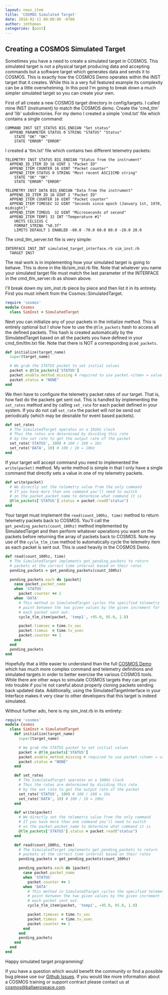 ```yaml
---
layout: news_item
title: 'COSMOS Simulated Target'
date: 2016-02-11 00:00:00 -0700
author: jmthomas
categories: [post]
---
```


## Creating a COSMOS Simulated Target

Sometimes you have a need to create a simulated target in COSMOS. This simulated target is not a physical target producing data and accepting commands but a software target which generates data and sends it to COSMOS. This is exactly how the COSMOS Demo operates within the INST target that it creates. While this is a very full featured example its complexity can be a little overwhelming. In this post I'm going to break down a much simpler simulated target so you can create your own.

First of all create a new COSMOS target directory in config/targets. I called mine INST (instrument) to match the COSMOS demo. Create the 'cmd_tlm' and 'lib' subdirectories. For my demo I created a simple 'cmd.txt' file which contains a single command:

```
COMMAND INST SET_STATUS BIG_ENDIAN "Set status"
  APPEND_PARAMETER STATUS 0 STRING "STATUS" "Status"
    STATE "OK" "OK"
    STATE "ERROR" "ERROR"
```

I created a 'tlm.txt' file which contains two different telemetry packets:

```
TELEMETRY INST STATUS BIG_ENDIAN "Status from the instrument"
  APPEND_ID_ITEM ID 16 UINT 1 "Packet ID"
  APPEND_ITEM COUNTER 16 UINT "Packet counter"
  APPEND_ITEM STATUS 0 STRING "Most recent ASCIICMD string"
    STATE "OK" "OK"
    STATE "ERROR" "ERROR"

TELEMETRY INST DATA BIG_ENDIAN "Data from the instrument"
  APPEND_ID_ITEM ID 16 UINT 2 "Packet ID"
  APPEND_ITEM COUNTER 16 UINT "Packet counter"
  APPEND_ITEM TIMESEC 32 UINT "Seconds since epoch (January 1st, 1970, midnight)"
  APPEND_ITEM TIMEUS  32 UINT "Microseconds of second"
  APPEND_ITEM TEMP1 32 INT "Temperature #1"
    UNITS CELSIUS C
    FORMAT_STRING "%0.3f"
    LIMITS DEFAULT 1 ENABLED -80.0 -70.0 60.0 80.0 -20.0 20.0
```

The cmd_tlm_server.txt file is very simple:

```
INTERFACE INST_INT simulated_target_interface.rb sim_inst.rb
  TARGET INST
```

The real work is in implementing how your simulated target is going to behave. This is done in the lib/sim_inst.rb file. Note that whatever you name your simulated target file must match the last parameter of the INTERFACE in the cmd_tlm_server.rb as shown above.

I'll break down my sim_inst.rb piece by piece and then list it in its entirety. First you must inherit from the Cosmos::SimulatedTarget.

```ruby
require 'cosmos'
module Cosmos
  class SimInst < SimulatedTarget
```

Next you can initialize any of your packets in the initialize method. This is entirely optional but I show how to use the `@tlm_packets` hash to access all the defined packets. This hash is created automatically by the SimulatedTarget based on all the packets you have defined in your cmd_tlm/tlm.txt file. Note that there is NOT a corresponding `@cmd_packets`.

```ruby
def initialize(target_name)
  super(target_name)

  # We grab the STATUS packet to set initial values
  packet = @tlm_packets['STATUS']
  packet.enable_method_missing # required to use packet.<item> = value
  packet.status = "NONE"
end
```

We then have to configure the telemetry packet rates of our target. That is, how fast do the packets get sent out. This is handled by implementing the `set_rates` method and by calling `set_rate` for each packet defined in your system. If you do not call `set_rate` the packet will not be send out periodically (which may be desirable for event based packets).

```ruby
def set_rates
  # The SimulatedTarget operates on a 101Hz clock
  # Thus the rates are determined by dividing this rate
  # by the set rate to get the output rate of the packet
  set_rate('STATUS', 100) # 100 / 100 = 1Hz
  set_rate('DATA', 10) # 100 / 10 = 10Hz
end
```

If your target will accept command you need to implemented the `write(packet)` method. My write method is simple in that I only have a single command that directly sets a value in one of my telemetry packets.

```ruby
def write(packet)
  # We directly set the telemetry value from the only command
  # If you have more than one command you'll need to switch
  # on the packet.packet_name to determine what command it is
  @tlm_packets['STATUS'].status = packet.read("status")
end
```

Your target must implement the `read(count_100hz, time)` method to return telemetry packets back to COSMOS. You'll call the `get_pending_packets(count_100hz)` method implemented by SimulatedTarget and then perform whatever operations you want on the packets before returning the array of packets back to COSMOS. Note my use of the `cycle_tlm_item` method to automatically cycle the telemetry item as each packet is sent out. This is used heavily in the COSMOS Demo.

```ruby
def read(count_100hz, time)
  # The SimulatedTarget implements get_pending_packets to return
  # packets at the correct time interval based on their rates
  pending_packets = get_pending_packets(count_100hz)

  pending_packets.each do |packet|
    case packet.packet_name
    when 'STATUS'
      packet.counter += 1
    when 'DATA'
      # This method in SimulatedTarget cycles the specified telemetry
      # point between the two given values by the given increment for
      # each packet sent out.
      cycle_tlm_item(packet, 'temp1', -95.0, 95.0, 1.0)

      packet.timesec = time.tv_sec
      packet.timeus  = time.tv_usec
      packet.counter += 1
    end
  end
  pending_packets
end
```

Hopefully that a little easier to understand than the full [COSMOS Demo](https://github.com/BallAerospace/COSMOS/tree/master/demo) which has much more complex command and telemetry definitions and simulated targets in order to better exercise the various COSMOS tools. While there are other ways to simulate COSMOS targets they can get you into trouble if you're not careful about properly cloning packets sending back updated data. Additionally, using the SimulatedTargetInterface in your Interface makes it very clear to other developers that this target is indeed simulated.

Without further ado, here is my sim_inst.rb in its entirety:

```ruby
require 'cosmos'
module Cosmos
  class SimInst < SimulatedTarget
    def initialize(target_name)
      super(target_name)

      # We grab the STATUS packet to set initial values
      packet = @tlm_packets['STATUS']
      packet.enable_method_missing # required to use packet.<item> = value
      packet.status = "NONE"
    end

    def set_rates
      # The SimulatedTarget operates on a 100Hz clock
      # Thus the rates are determined by dividing this rate
      # by the set rate to get the output rate of the packet
      set_rate('STATUS', 100) # 100 / 100 = 1Hz
      set_rate('DATA', 10) # 100 / 10 = 10Hz
    end

    def write(packet)
      # We directly set the telemetry value from the only command
      # If you have more than one command you'll need to switch
      # on the packet.packet_name to determine what command it is
      @tlm_packets['STATUS'].status = packet.read("status")
    end

    def read(count_100hz, time)
      # The SimulatedTarget implements get_pending_packets to return
      # packets at the correct time interval based on their rates
      pending_packets = get_pending_packets(count_100hz)

      pending_packets.each do |packet|
        case packet.packet_name
        when 'STATUS'
          packet.counter += 1
        when 'DATA'
          # This method in SimulatedTarget cycles the specified telemetry
          # point between the two given values by the given increment for
          # each packet sent out.
          cycle_tlm_item(packet, 'temp1', -95.0, 95.0, 1.0)

          packet.timesec = time.tv_sec
          packet.timeus  = time.tv_usec
          packet.counter += 1
        end
      end
      pending_packets
    end
  end
end
```

Happy simulated target programming!

If you have a question which would benefit the community or find a possible bug please use our [Github Issues](https://github.com/BallAerospace/COSMOS/issues). If you would like more information about a COSMOS training or support contract please contact us at <cosmos@ballaerospace.com>.

